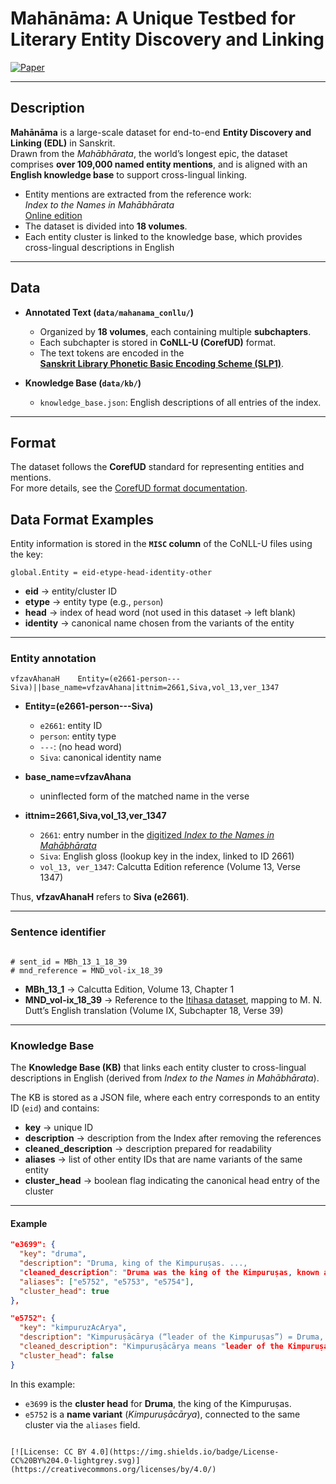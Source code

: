 # Mahānāma: A Unique Testbed for Literary Entity Discovery and Linking

[![Paper](https://img.shields.io/badge/Paper-EMNLP%202025-blue)](link)

---

## Description
**Mahānāma** is a large-scale dataset for end-to-end **Entity Discovery and Linking (EDL)** in Sanskrit.  
Drawn from the *Mahābhārata*, the world’s longest epic, the dataset comprises **over 109,000 named entity mentions**, and is aligned with an **English knowledge base** to support cross-lingual linking.  

- Entity mentions are extracted from the reference work:  
  *Index to the Names in Mahābhārata*  
  [Online edition](https://www.sanskrit-lexicon.uni-koeln.de/scans/INMScan/2020/web/index.php)  
- The dataset is divided into **18 volumes**.
- Each entity cluster is linked to the knowledge base, which provides cross-lingual descriptions in English
---

##  Data
- **Annotated Text (`data/mahanama_conllu/`)**  
  - Organized by **18 volumes**, each containing multiple **subchapters**.  
  - Each subchapter is stored in **CoNLL-U (CorefUD)** format.
  -  The text tokens are encoded in the  
    **[Sanskrit Library Phonetic Basic Encoding Scheme (SLP1)](https://en.wikipedia.org/wiki/SLP1)**.  
    
  
- **Knowledge Base (`data/kb/`)**  
  - `knowledge_base.json`: English descriptions of all entries of the index.
---

##  Format
The dataset follows the **CorefUD** standard for representing entities and mentions.  
For more details, see the [CorefUD format documentation](https://ufal.mff.cuni.cz/corefud).  

## Data Format Examples

Entity information is stored in the **`MISC` column** of the CoNLL-U files using the key:

```
global.Entity = eid-etype-head-identity-other
```

- **eid** → entity/cluster ID  
- **etype** → entity type (e.g., `person`)  
- **head** → index of head word (not used in this dataset → left blank)  
- **identity** → canonical name chosen from the variants of the entity  

---
### Entity annotation
```
vfzavAhanaH    Entity=(e2661-person---Siva)||base_name=vfzavAhana|ittnim=2661,Siva,vol_13,ver_1347

```
- **Entity=(e2661-person---Siva)**  
  - `e2661`: entity ID  
  - `person`: entity type  
  - `---`: (no head word)  
  - `Siva`: canonical identity name  

- **base_name=vfzavAhana**  
  - uninflected form of the matched name in the verse  

- **ittnim=2661,Siva,vol_13,ver_1347**  
  - `2661`: entry number in the [digitized *Index to the Names in Mahābhārata*](https://www.sanskrit-lexicon.uni-koeln.de/scans/INMScan/2020/web/index.php)  
  - `Siva`: English gloss (lookup key in the index, linked to ID 2661)  
  - `vol_13, ver_1347`: Calcutta Edition reference (Volume 13, Verse 1347)  

Thus, **vfzavAhanaH** refers to **Siva (e2661)**.

---

### Sentence identifier

```

# sent_id = MBh_13_1_18_39
# mnd_reference = MND_vol-ix_18_39

```

- **MBh_13_1** → Calcutta Edition, Volume 13, Chapter 1  
- **MND_vol-ix_18_39** → Reference to the [Itihasa dataset](https://github.com/rahular/itihasa), mapping to M. N. Dutt’s English translation (Volume IX, Subchapter 18, Verse 39)  

---

### Knowledge Base

The **Knowledge Base (KB)** that links each entity cluster to cross-lingual descriptions in English (derived from *Index to the Names in Mahābhārata*).  

The KB is stored as a JSON file, where each entry corresponds to an entity ID (`eid`) and contains:  

- **key** → unique ID  
- **description** → description from the Index after removing the references   
- **cleaned_description** → description prepared for readability  
- **aliases** → list of other entity IDs that are name variants of the same entity  
- **cluster_head** → boolean flag indicating the canonical head entry of the cluster  

---

#### Example

```json
"e3699": {
  "key": "druma",
  "description": "Druma, king of the Kimpuruṣas. ...,
  "cleaned_description": "Druma was the king of the Kimpuruṣas, known as Kimpuruṣeśaḥ. ...
  "aliases": ["e5752", "e5753", "e5754"],
  "cluster_head": true
},

"e5752": {
  "key": "kimpuruzAcArya",
  "description": "Kimpuruṣācārya (“leader of the Kimpuruṣas”) = Druma, ( °, ( °",
  "cleaned_description": "Kimpuruṣācārya means "leader of the Kimpuruṣas" and is identified as Druma.",
  "cluster_head": false
}
````

In this example:

* `e3699` is the **cluster head** for **Druma**, the king of the Kimpuruṣas.
* `e5752` is a **name variant** (*Kimpuruṣācārya*), connected to the same cluster via the `aliases` field.


```

[![License: CC BY 4.0](https://img.shields.io/badge/License-CC%20BY%204.0-lightgrey.svg)](https://creativecommons.org/licenses/by/4.0/)

